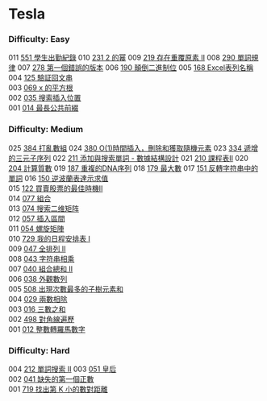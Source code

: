 # Tesla

### Difficulty: Easy

011 [551 學生出勤紀錄](./Tesla/551.md)
010 [231 2 的幂](./Tesla/231.md) 
009 [219 存在重覆原素 II](./Tesla/219.md) 
008 [290 單詞規律](./Tesla/290.md) 
007 [278 第一個錯誤的版本](./Tesla/278.md) 
006 [190 顛倒二進制位](./Tesla/190.md) 
005 [168 Excel表列名稱](./Tesla/168.md) 
004 [125 驗証回文串](./Tesla/125.md)  
003 [069 x 的平方根 ](./Tesla/069.md)  
002 [035 搜索插入位置](./Tesla/035.md)  
001 [014 最長公共前綴](./Tesla/014.md)  

### Difficulty: Medium

025 [384 打亂數組](./Tesla/384.md)
024 [380 O(1)時間插入，刪除和獲取隨機元素](./Tesla/380.md)
023 [334 遞增的三元子序列](./Tesla/334.md)
022 [211 添加與搜索單詞 - 數據結構設計](./Tesla/211.md)
021 [210 課程表II](./Tesla/210.md)
020 [204 計算質數](./Tesla/204.md)
019 [187 重複的DNA序列](./Tesla/187.md)
018 [179 最大數](./Tesla/179.md) 
017 [151 反轉字符串中的單詞](./Tesla/151.md) 
016 [150 逆波蘭表達示求值](./Tesla/150.md)  
015 [122 買賣股票的最佳時機II](./Tesla/122.md)  
014 [077 組合](./Tesla/077.md)  
013 [074 搜索二维矩阵](./Tesla/074.md)  
012 [057 插入區間](./Tesla/057.md)  
011 [054 螺旋矩陣](./Tesla/054.md)  
010 [729 我的日程安排表 I](./Tesla/729.md)  
009 [047 全排列 II](./Tesla/047.md)  
008 [043 字符串相乘](./Tesla/043.md)  
007 [040 組合總和 II](./Tesla/040.md)  
006 [038 外觀數列](./Tesla/038.md)  
005 [508 出現次數最多的子樹元素和](./Tesla/508.md)  
004 [029 兩數相除](./Tesla/029.md)  
003 [016 三數之和](./Tesla/016.md)  
002 [498 對角線遍歷](./Tesla/498.md)  
001 [012 整數轉羅馬數字](./Tesla/012.md)  

### Difficulty: Hard

004 [212 單詞搜索 II](./Tesla/212.md) 
003 [051 皇后](./Tesla/051.md)  
002 [041 缺失的第一個正數](./Tesla/041.md)  
001 [719 找出第 K 小的數對距離](./Tesla/719.md)
